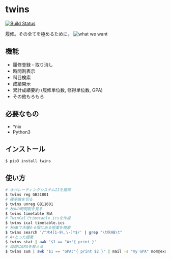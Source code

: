 twins
===

[![Build Status](https://travis-ci.org/coins13/twins.svg)](https://travis-ci.org/coins13/twins)

履修。その全てを極めるために。
![what we want](http://imgs.xkcd.com/comics/university_website.png)


機能
---
- 履修登録・取り消し
- 時間割表示
- 科目検索
- 成績開示
- 累計成績要約 (履修単位数, 修得単位数, GPA)
- その他もろもろ

必要なもの
---------
- *nix
- Python3

インストール
-----------
```
$ pip3 install twins
```

使い方
-----
```sh
# オペレーティングシステムIIを履修
$ twins reg GB31801
# 確率論を切る
$ twins unreg GB11601
# 秋Aの時間割を見る
$ twins timetable 秋A
# TwinCalでtimetable.icsを作成
$ twins ical timetable.ics
# 秋ABで木曜4-6限にある授業を検索
$ twins search '/^木4[1-9\,\-]*$/' | grep "\t秋AB\t"
# A+とった授業
$ twins stat | awk '$1 == "A+"{ print }'
# 母親にGPAを教える
$ twins sum | awk '$1 == "GPA:"{ print $2 }' | mail -s "my GPA" mom@example.com
```
